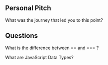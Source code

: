 ## Personal Pitch

What was the journey that led you to this point?

## Questions

What is the difference between == and === ?

What are JavaScript Data Types?
